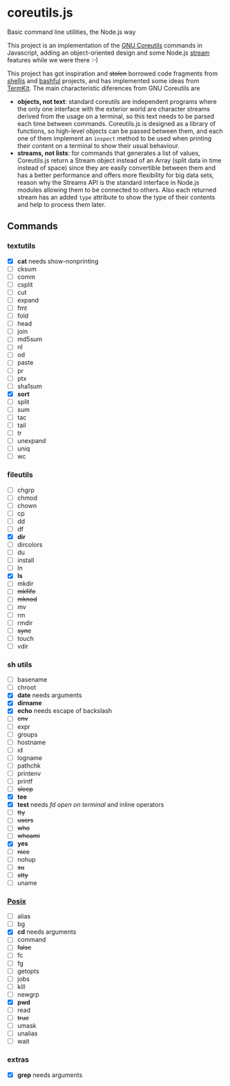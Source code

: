coreutils.js
============
Basic command line utilities, the Node.js way

This project is an implementation of the
[GNU Coreutils](http://www.gnu.org/software/coreutils) commands in Javascript,
adding an object-oriented design and some Node.js
[stream](http://nodejs.org/api/stream.html) features while we were there :-)


This project has got inspiration and ~~stolen~~ borrowed code fragments from
[shelljs](https://github.com/arturadib/shelljs) and
[bashful](https://github.com/substack/bashful) projects, and has implemented
some ideas from [TermKit](http://acko.net/blog/on-termkit). The main
characteristic diferences from GNU Coreutils are

* **objects, not text**: standard coreutils are independent programs where the
only one interface with the exterior world are character streams derived from
the usage on a terminal, so this text needs to be parsed each time between
commands. Coreutils.js is designed as a library of functions, so high-level
objects can be passed between them, and each one of them implement an `inspect`
method to be used when printing their content on a terminal to show their usual
behaviour.
* **streams, not lists**: for commands that generates a list of values,
Coreutils.js return a Stream object instead of an Array (split data in time
instead of space) since they are easily convertible between them and has a
better performance and offers more flexibility for big data sets, reason why the
Streams API is the standard interface in Node.js modules allowing them to be
connected to others. Also each returned stream has an added `type` attribute to
show the type of their contents and help to process them later.

Commands
--------

### textutils
- [x] **cat** needs show-nonprinting
- [ ] cksum
- [ ] comm
- [ ] csplit
- [ ] cut
- [ ] expand
- [ ] fmt
- [ ] fold
- [ ] head
- [ ] join
- [ ] md5sum
- [ ] nl
- [ ] od
- [ ] paste
- [ ] pr
- [ ] ptx
- [ ] sha1sum
- [x] **sort**
- [ ] split
- [ ] sum
- [ ] tac
- [ ] tail
- [ ] tr
- [ ] unexpand
- [ ] uniq
- [ ] wc

### fileutils
- [ ] chgrp
- [ ] chmod
- [ ] chown
- [ ] cp
- [ ] dd
- [ ] df
- [x] **dir**
- [ ] dircolors
- [ ] du
- [ ] install
- [ ] ln
- [x] **ls**
- [ ] mkdir
- [ ] ~~mkfifo~~
- [ ] ~~mknod~~
- [ ] mv
- [ ] rm
- [ ] rmdir
- [ ] ~~sync~~
- [ ] touch
- [ ] vdir

### sh utils
- [ ] basename
- [ ] chroot
- [x] **date** needs arguments
- [x] **dirname**
- [x] **echo** needs escape of backslash
- [ ] ~~env~~
- [ ] expr
- [ ] groups
- [ ] hostname
- [ ] id
- [ ] logname
- [ ] pathchk
- [ ] printenv
- [ ] printf
- [ ] ~~sleep~~
- [x] **tee**
- [x] **test** needs *fd open on terminal* and inline operators
- [ ] ~~tty~~
- [ ] ~~users~~
- [ ] ~~who~~
- [ ] ~~whoami~~
- [x] **yes**
- [ ] ~~nice~~
- [ ] nohup
- [ ] ~~su~~
- [ ] ~~stty~~
- [ ] uname

### [Posix](http://pubs.opengroup.org/onlinepubs/009604599/utilities/xcu_chap02.html#tag_02_09_01_01)
- [ ] alias
- [ ] bg
- [x] **cd** needs arguments
- [ ] command
- [ ] ~~false~~
- [ ] fc
- [ ] fg
- [ ] getopts
- [ ] jobs
- [ ] kill
- [ ] newgrp
- [x] **pwd**
- [ ] read
- [ ] ~~true~~
- [ ] umask
- [ ] unalias
- [ ] wait

### extras
- [x] **grep** needs arguments
